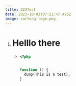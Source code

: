 ```yaml
---
title: 222Test
date: 2023-10-03T07:21:47.495Z
image: cartong-logo.png
---
```

1. # Helllo **there**

   * ```php
     <?php


     function () {
       dump(This is a test);
     }
     ```